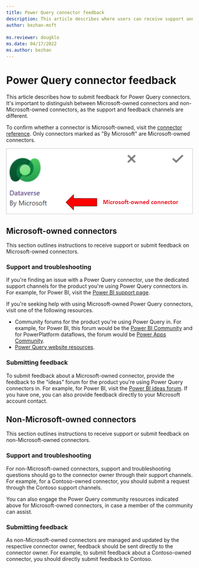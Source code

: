 ```yaml
---
title: Power Query connector feedback
description: This article describes where users can receive support and share feedback for Power Query Connectors. 
author: bezhan-msft

ms.reviewer: dougklo
ms.date: 04/17/2022
ms.author: bezhan
---
```


# Power Query connector feedback

This article describes how to submit feedback for Power Query connectors. It's important to distinguish between Microsoft-owned connectors and non-Microsoft-owned connectors, as the support and feedback channels are different.

To confirm whether a connector is Microsoft-owned, visit the [connector reference](index.md). Only connectors marked as "By Microsoft" are Microsoft-owned connectors.

![Image from connector reference with arrow pointing to "By Microsoft"](./media/connector-feedback/microsoft-owned-connector.png)

## Microsoft-owned connectors

This section outlines instructions to receive support or submit feedback on Microsoft-owned connectors.

### Support and troubleshooting

If you're finding an issue with a Power Query connector, use the dedicated support channels for the product you're using Power Query connectors in. For example, for Power BI, visit the [Power BI support page](https://powerbi.microsoft.com/support/).

If you're seeking help with using Microsoft-owned Power Query connectors, visit one of the following resources.

* Community forums for the product you're using Power Query in. For example, for Power BI, this forum would be the [Power BI Community](https://community.powerbi.com/t5/Power-Query/bd-p/power-bi-services) and for PowerPlatform dataflows, the forum would be [Power Apps Community](https://powerusers.microsoft.com/t5/Power-Query/bd-p/PA_PowerQuery).
* [Power Query website resources](https://powerquery.microsoft.com/resources/).

### Submitting feedback

To submit feedback about a Microsoft-owned connector, provide the feedback to the "ideas" forum for the product you're using Power Query connectors in. For example, for Power BI, visit the [Power BI ideas forum](https://ideas.powerbi.com). If you have one, you can also provide feedback directly to your Microsoft account contact.

## Non-Microsoft-owned connectors

This section outlines instructions to receive support or submit feedback on non-Microsoft-owned connectors.

### Support and troubleshooting

For non-Microsoft-owned connectors, support and troubleshooting questions should go to the connector owner through their support channels. For example, for a Contoso-owned connector, you should submit a request through the Contoso support channels.

You can also engage the Power Query community resources indicated above for Microsoft-owned connectors, in case a member of the community can assist.

### Submitting feedback

As non-Microsoft-owned connectors are managed and updated by the respective connector owner, feedback should be sent directly to the connector owner. For example, to submit feedback about a Contoso-owned connector, you should directly submit feedback to Contoso.
